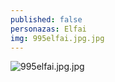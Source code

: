 ```yaml
---
published: false
personazas: Elfai
img: 995elfai.jpg.jpg
---
```

![995elfai.jpg.jpg]({{site.baseurl}}/img/personazai/995elfai.jpg.jpg)

